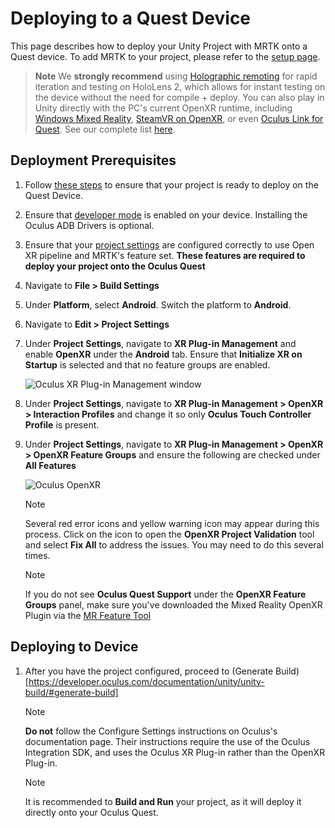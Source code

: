 
# Deploying to a Quest Device

This page describes how to deploy your Unity Project with MRTK onto a Quest device. To add MRTK to your project, please refer to the [setup page](../setup.md).

>**Note**
>We **strongly recommend** using [Holographic remoting](https://docs.microsoft.com/windows/mixed-reality/develop/unity/preview-and-debug-your-app) for rapid iteration and testing on HoloLens 2, which allows for instant testing on the device without the need for compile + deploy. You can also play in Unity directly with the PC's current OpenXR runtime, including [Windows Mixed Reality](https://www.microsoft.com/p/openxr-tools-for-windows-mixed-reality/9n5cvvl23qbt), [SteamVR on OpenXR](https://www.steamvr.com/), or even [Oculus Link for Quest](https://support.oculus.com/airlink). See our complete list [here](../debugging-and-testing.md).

## Deployment Prerequisites

1. Follow [these steps](https://developer.oculus.com/documentation/unity/book-unity-gsg/) to ensure that your project is ready to deploy on the Quest Device.

1. Ensure that [developer mode](https://developer.oculus.com/documentation/native/android/mobile-device-setup/) is enabled on your device. Installing the Oculus ADB Drivers is optional.

1. Ensure that your [project settings](../setup.md#mrtk3-configuration-new-unity-project) are configured correctly to use Open XR pipeline and MRTK's feature set. **These features are required to deploy your project onto the Oculus Quest** 

1. Navigate to **File > Build Settings** 

1. Under **Platform**, select **Android**. Switch the platform to **Android**.

1. Navigate to **Edit > Project Settings**

1. Under **Project Settings**, navigate to **XR Plug-in Management** and enable **OpenXR** under the **Android** tab. Ensure that **Initialize XR on Startup** is selected and that no feature groups are enabled.


    ![Oculus XR Plug-in Management window](../.images/oculus-xr-plug-in-management.png)

1. Under **Project Settings**, navigate to **XR Plug-in Management > OpenXR > Interaction Profiles** and change it so only **Oculus Touch Controller Profile** is present. 

1. Under **Project Settings**, navigate to **XR Plug-in Management > OpenXR > OpenXR Feature Groups** and ensure the following are checked under **All Features**

    ![Oculus OpenXR](../.images/oculus-openxr.png)

    >[!NOTE] 
    >Several red error icons and yellow warning icon may appear during this process. Click on the icon to open the **OpenXR Project Validation** tool and select **Fix All** to address the issues. You may need to do this several times.

    >[!NOTE] 
    >If you do not see **Oculus Quest Support** under the **OpenXR Feature Groups** panel, make sure you've downloaded the Mixed Reality OpenXR Plugin via the [MR Feature Tool](https://docs.microsoft.com/windows/mixed-reality/develop/unity/welcome-to-mr-feature-tool)


## Deploying to Device

1. After you have the project configured, proceed to (Generate Build)[https://developer.oculus.com/documentation/unity/unity-build/#generate-build]

    >[!NOTE] 
    >**Do not** follow the Configure Settings instructions on Oculus's documentation page. Their instructions require the use of the Oculus Integration SDK, and uses the Oculus XR Plug-in rather than the OpenXR Plug-in.

    >[!NOTE] 
    >It is recommended to **Build and Run** your project, as it will deploy it directly onto your Oculus Quest.

